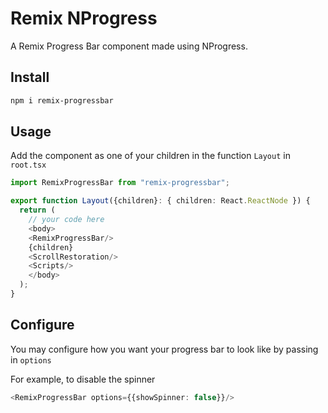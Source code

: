 # Remix NProgress

A Remix Progress Bar component made using NProgress.

## Install

```bash
npm i remix-progressbar
```

## Usage

Add the component as one of your children in the function `Layout` in `root.tsx`

```typescript jsx
import RemixProgressBar from "remix-progressbar";

export function Layout({children}: { children: React.ReactNode }) {
  return (
    // your code here
    <body>
    <RemixProgressBar/>
    {children}
    <ScrollRestoration/>
    <Scripts/>
    </body>
  );
}
```

## Configure

You may configure how you want your progress bar to look like by passing in `options`

For example, to disable the spinner

```typescript jsx
<RemixProgressBar options={{showSpinner: false}}/>
```
